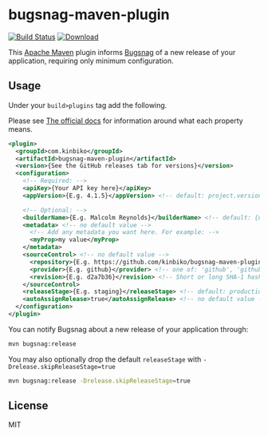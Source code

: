 # bugsnag-maven-plugin

[![Build Status](https://travis-ci.org/kinbiko/bugsnag-maven-plugin.svg?branch=master)](https://travis-ci.org/kinbiko/bugsnag-maven-plugin)
[ ![Download](https://api.bintray.com/packages/kinbiko/bugsnag-maven-plugin/bugsnag-maven-plugin/images/download.svg) ](https://bintray.com/kinbiko/bugsnag-maven-plugin/bugsnag-maven-plugin/_latestVersion)

This [Apache Maven](https://maven.apache.org) plugin informs [Bugsnag](https://www.bugsnag.com) of a new release of your application, requiring only minimum configuration.

## Usage

Under your `build>plugins` tag add the following.

Please see [The official docs](https://bugsnagbuildapi.docs.apiary.io/#reference/0/build/notify-of-a-build)
for information around what each property means.

```xml
<plugin>
  <groupId>com.kinbiko</groupId>
  <artifactId>bugsnag-maven-plugin</artifactId>
  <version>{See the GitHub releases tab for versions}</version>
  <configuration>
    <!-- Required: -->
    <apiKey>{Your API key here}</apiKey>
    <appVersion>{E.g. 4.1.5}</appVersion> <!-- default: project.version -->

    <!-- Optional: -->
    <builderName>{E.g. Malcolm Reynolds}</builderName> <!-- default: {user.name} -->
    <metadata> <!-- no default value -->
      <!-- Add any metadata you want here. For example: -->
      <myProp>my value</myProp>
    </metadata>
    <sourceControl> <!-- no default value -->
      <repository>{E.g. https://github.com/kinbiko/bugsnag-maven-plugin}</repository>
      <provider>{E.g. github}</provider> <!-- one of: 'github', 'github-enterprise', 'bitbucket', 'bitbucket-server', 'gitlab', 'gitlab-onpremise' -->
      <revision>{E.g. d2a7b36}</revision> <!-- Short or long SHA-1 hash both supported -->
    </sourceControl>
    <releaseStage>{E.g. staging}</releaseStage> <!-- default: production -->
    <autoAssignRelease>true</autoAssignRelease> <!-- no default value -->
  </configuration>
</plugin>
```

You can notify Bugsnag about a new release of your application through:

```bash
mvn bugsnag:release
```

You may also optionally drop the default `releaseStage` with `-Drelease.skipReleaseStage=true`

```bash
mvn bugsnag:release -Drelease.skipReleaseStage=true
```

## License

MIT
